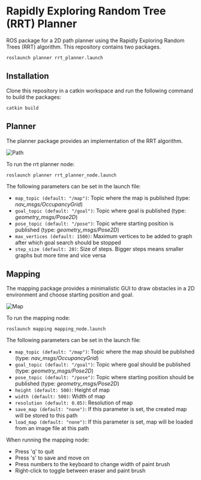 # Rapidly Exploring Random Tree (RRT) Planner

ROS package for a 2D path planner using the Rapidly Exploring Random Trees (RRT) algorithm. This repository contains two packages.

```
roslaunch planner rrt_planner.launch
```

## Installation

Clone this repository in a catkin workspace and run the following command to build the packages:

```
catkin build
```

## Planner

The planner package provides an implementation of the RRT algorithm.

![Path](images/path.gif)


To run the rrt planner node:
```
roslaunch planner rrt_planner_node.launch
```

The following parameters can be set in the launch file:

 - `map_topic (default: "/map")`: Topic where the map is published (type: *nav_msgs/OccupancyGrid*)
 - `goal_topic (default: "/goal")`: Topic where goal is published (type: *geometry_msgs/Pose2D*)
 - `pose_topic (default: "/pose")`: Topic where starting position is published (type: *geometry_msgs/Pose2D*)
 - `max_vertices (default: 1500)`: Maximum vertices to be added to graph after which goal search should be stopped
 - `step_size (default: 20)`: Size of steps. Bigger steps means smaller graphs but more time and vice versa


## Mapping

The mapping package provides a minimalistic GUI to draw obstacles in a 2D environment and choose starting position and goal.

![Map](images/map.png)


To run the mapping node:
```
roslaunch mapping mapping_node.launch
```

The following parameters can be set in the launch file:

 - `map_topic (default: "/map")`: Topic where the map should be published (type: *nav_msgs/OccupancyGrid*)
 - `goal_topic (default: "/goal")`: Topic where goal should be published (type: *geometry_msgs/Pose2D*)
 - `pose_topic (default: "/pose")`: Topic where starting position should be published (type: *geometry_msgs/Pose2D*)
 - `height (default: 500)`: Height of map
 - `width (default: 500)`: Width of map
 - `resolution (default: 0.05)`: Resolution of map
 - `save_map (default: "none")`: If this parameter is set, the created map will be stored to this path 
 - `load_map (default: "none")`: If this parameter is set, map will be loaded from an image file at this path

When running the mapping node:
 - Press 'q' to quit
 - Press 's' to save and move on
 - Press numbers to the keyboard to change width of paint brush
 - Right-click to toggle between eraser and paint brush
